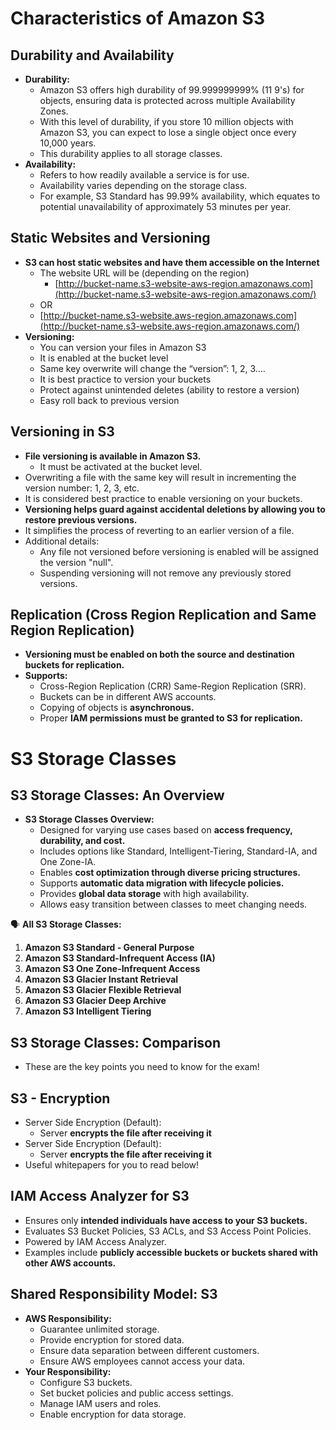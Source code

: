 # **Characteristics of Amazon S3**

## **Durability and Availability**

- **Durability:**
    - Amazon S3 offers high durability of 99.999999999% (11 9's) for objects, ensuring data is protected across multiple Availability Zones.
    - With this level of durability, if you store 10 million objects with Amazon S3, you can expect to lose a single object once every 10,000 years.
    - This durability applies to all storage classes.
- **Availability:**
    - Refers to how readily available a service is for use.
    - Availability varies depending on the storage class.
    - For example, S3 Standard has 99.99% availability, which equates to potential unavailability of approximately 53 minutes per year.

## **Static Websites and Versioning**

- **S3 can host static websites and have them accessible on the Internet**
    - The website URL will be (depending on the region)
        - [http://bucket-name.s3-website-aws-region.amazonaws.com](http://bucket-name.s3-website-aws-region.amazonaws.com/)
    - OR
    - [http://bucket-name.s3-website.aws-region.amazonaws.com](http://bucket-name.s3-website.aws-region.amazonaws.com/)
- **Versioning:**
    - You can version your files in Amazon S3
    - It is enabled at the bucket level
    - Same key overwrite will change the “version”: 1, 2, 3….
    - It is best practice to version your buckets
    - Protect against unintended deletes (ability to restore a version)
    - Easy roll back to previous version

## **Versioning in S3**

- **File versioning is available in Amazon S3.**
    - It must be activated at the bucket level.
- Overwriting a file with the same key will result in incrementing the version number: 1, 2, 3, etc.
- It is considered best practice to enable versioning on your buckets.
- **Versioning helps guard against accidental deletions by allowing you to restore previous versions.**
- It simplifies the process of reverting to an earlier version of a file.
- Additional details:
    - Any file not versioned before versioning is enabled will be assigned the version "null".
    - Suspending versioning will not remove any previously stored versions.

## **Replication (Cross Region Replication and Same Region Replication)**

- **Versioning must be enabled on both the source and destination buckets for replication.**
- **Supports:**
    - Cross-Region Replication (CRR) Same-Region Replication (SRR).
    - Buckets can be in different AWS accounts.
    - Copying of objects is **asynchronous.**
    - Proper **IAM permissions must be granted to S3 for replication.**

# **S3 Storage Classes**

## **S3 Storage Classes: An Overview**

- **S3 Storage Classes Overview:**
    - Designed for varying use cases based on **access frequency, durability, and cost.**
    - Includes options like Standard, Intelligent-Tiering, Standard-IA, and One Zone-IA.
    - Enables **cost optimization through diverse pricing structures.**
    - Supports **automatic data migration with lifecycle policies.**
    - Provides **global data storage** with high availability.
    - Allows easy transition between classes to meet changing needs.

🗣️ **All S3 Storage Classes:**

1. **Amazon S3 Standard - General Purpose**
2. **Amazon S3 Standard-Infrequent Access (IA)**
3. **Amazon S3 One Zone-Infrequent Access**
4. **Amazon S3 Glacier Instant Retrieval**
5. **Amazon S3 Glacier Flexible Retrieval**
6. **Amazon S3 Glacier Deep Archive**
7. **Amazon S3 Intelligent Tiering**

## **S3 Storage Classes: Comparison**

- These are the key points you need to know for the exam!

## **S3 - Encryption**

- Server Side Encryption (Default):
    - Server **encrypts the file after receiving it**
- Server Side Encryption (Default):
    - Server **encrypts the file after receiving it**
- Useful whitepapers for you to read below!

## **IAM Access Analyzer for S3**

- Ensures only **intended individuals have access to your S3 buckets.**
- Evaluates S3 Bucket Policies, S3 ACLs, and S3 Access Point Policies.
- Powered by IAM Access Analyzer.
- Examples include **publicly accessible buckets or buckets shared with other AWS accounts.**

## **Shared Responsibility Model: S3**

- **AWS Responsibility:**
    - Guarantee unlimited storage.
    - Provide encryption for stored data.
    - Ensure data separation between different customers.
    - Ensure AWS employees cannot access your data.
- **Your Responsibility:**
    - Configure S3 buckets.
    - Set bucket policies and public access settings.
    - Manage IAM users and roles.
    - Enable encryption for data storage.

